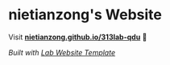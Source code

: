 
# nietianzong's Website

Visit **[nietianzong.github.io/313lab-qdu](https://nietianzong.github.io/313lab-qdu)** 🚀

_Built with [Lab Website Template](https://greene-lab.gitbook.io/lab-website-template-docs)_

